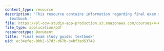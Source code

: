 ```yaml
---
content_type: resource
description: 'This resource contains information regarding final exam study guide:
  textbook.'
file: https://ol-ocw-studio-app-production.s3.amazonaws.com/courses/4-605-introduction-to-the-history-and-theory-of-architecture-spring-2012/ec34efec9bb267d3d67bb4bf3ed63749_MIT4_605S12_stdy_finl_txt.pdf
file_type: application/pdf
resourcetype: Document
title: 'Final exam study guide: textbook'
uid: ec34efec-9bb2-67d3-d67b-b4bf3ed63749
---
```

